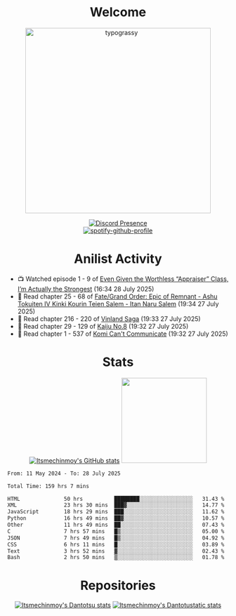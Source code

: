 <div align="center">

# Welcome
<a href="https://github.com/kawarimidoll/typograssy">
    <img alt="typograssy" src="https://typograssy.deno.dev/api?text=%E3%82%88%E3%81%86%E3%81%93%E3%81%9D%E3%81%BF%E3%81%AA%E3%81%95%E3%82%93%20-%20Itsmechinmoy--&&l0=none&l1=82d9d0&l2=027353&l3=038c4c&l4=01402e&bg=none&frame=none&speed=100&comment=" width="421.99">
</a>

[![Discord Presence](https://lanyard.cnrad.dev/api/523539866311720963?theme=dark&bg=Oe1116&animated=false&hideDiscrim=true&borderRadius=30px&hideActivity=whenNotUsed)](https://discord.com/users/523539866311720963)<br>
[![spotify-github-profile](https://spotify-github-profile.kittinanx.com/api/view?uid=31zczwoe3obxakjgkio7anubhkaq&cover_image=true&theme=novatorem&show_offline=true&background_color=121212&interchange=false&bar_color=53b14f&bar_color=ffffff&bar_color_cover=false)](https://spotify-github-profile.vercel.app/api/view?uid=31zczwoe3obxakjgkio7anubhkaq&redirect=true)
</div>

<div align="center">

# Anilist Activity
</div>
<!-- ANILIST_ACTIVITY:start -->

-   📺 Watched episode 1 - 9 of [Even Given the Worthless “Appraiser” Class, I’m Actually the Strongest](https://anilist.co/anime/178548) (16:34 28 July 2025)
-   📖 Read chapter 25 - 68 of [Fate/Grand Order: Epic of Remnant - Ashu Tokuiten IV Kinki Kourin Teien Salem - Itan Naru Salem](https://anilist.co/manga/107556) (19:34 27 July 2025)
-   📖 Read chapter 216 - 220 of [Vinland Saga](https://anilist.co/manga/30642) (19:33 27 July 2025)
-   📖 Read chapter 29 - 129 of [Kaiju No.8](https://anilist.co/manga/120760) (19:32 27 July 2025)
-   📖 Read chapter 1 - 537 of [Komi Can't Communicate](https://anilist.co/manga/97852) (19:32 27 July 2025)

<!-- ANILIST_ACTIVITY:end -->
<div align="center">
    
# Stats
[![Itsmechinmoy's GitHub stats](https://github-readme-stats.vercel.app/api?username=itsmechinmoy&show_icons=true&theme=algolia)](https://github.com/anuraghazra/github-readme-stats)
<img src="https://github-readme-stackoverflow.vercel.app/?userID=25004176&theme=dark" height="194"/>
</div>
<!--START_SECTION:waka-->

```txt
From: 11 May 2024 - To: 28 July 2025

Total Time: 159 hrs 7 mins

HTML              50 hrs          ████████░░░░░░░░░░░░░░░░░   31.43 %
XML               23 hrs 30 mins  ███▓░░░░░░░░░░░░░░░░░░░░░   14.77 %
JavaScript        18 hrs 29 mins  ███░░░░░░░░░░░░░░░░░░░░░░   11.62 %
Python            16 hrs 49 mins  ██▓░░░░░░░░░░░░░░░░░░░░░░   10.57 %
Other             11 hrs 49 mins  ██░░░░░░░░░░░░░░░░░░░░░░░   07.43 %
C                 7 hrs 57 mins   █▒░░░░░░░░░░░░░░░░░░░░░░░   05.00 %
JSON              7 hrs 49 mins   █▒░░░░░░░░░░░░░░░░░░░░░░░   04.92 %
CSS               6 hrs 11 mins   █░░░░░░░░░░░░░░░░░░░░░░░░   03.89 %
Text              3 hrs 52 mins   ▓░░░░░░░░░░░░░░░░░░░░░░░░   02.43 %
Bash              2 hrs 50 mins   ▒░░░░░░░░░░░░░░░░░░░░░░░░   01.78 %
```

<!--END_SECTION:waka-->
<div align="center">

# Repositories
[![Itsmechinmoy's Dantotsu stats](https://github-readme-stats.vercel.app/api/pin/?username=itsmechinmoy&repo=dantotsu&show_icons=true&theme=algolia&description_lines_count=1)](https://github.com/itsmechinmoy/dantotsu)
[![Itsmechinmoy's Dantotustatic stats](https://github-readme-stats.vercel.app/api/pin/?username=itsmechinmoy&repo=dantotustatic&show_icons=true&theme=algolia&description_lines_count=1)](https://github.com/itsmechinmoy/dantotustatic)
</div>
